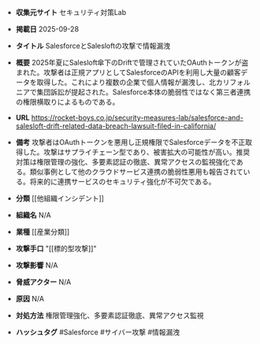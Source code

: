 - **収集元サイト**
セキュリティ対策Lab

- **掲載日**
2025-09-28

- **タイトル**
SalesforceとSalesloftの攻撃で情報漏洩

- **概要**
2025年夏にSalesloft傘下のDriftで管理されていたOAuthトークンが盗まれた。攻撃者は正規アプリとしてSalesforceのAPIを利用し大量の顧客データを取得した。これにより複数の企業で個人情報が漏洩し、北カリフォルニアで集団訴訟が提起された。Salesforce本体の脆弱性ではなく第三者連携の権限横取りによるものである。

- **URL**
https://rocket-boys.co.jp/security-measures-lab/salesforce-and-salesloft-drift-related-data-breach-lawsuit-filed-in-california/

- **備考**
攻撃者はOAuthトークンを悪用し正規権限でSalesforceデータを不正取得した。攻撃はサプライチェーン型であり、被害拡大の可能性が高い。推奨対策は権限管理の強化、多要素認証の徹底、異常アクセスの監視強化である。類似事例として他のクラウドサービス連携の脆弱性悪用も報告されている。将来的に連携サービスのセキュリティ強化が不可欠である。

- **分類**
[[他組織インシデント]]

- **組織名**
N/A

- **業種**
[[産業分類]]

- **攻撃手口**
"[[標的型攻撃]]"

- **攻撃影響**
N/A

- **脅威アクター**
N/A

- **原因**
N/A

- **対処方法**
権限管理強化、多要素認証徹底、異常アクセス監視

- **ハッシュタグ**
#Salesforce #サイバー攻撃 #情報漏洩
